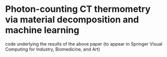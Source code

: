 # Photon-counting CT thermometry via material decomposition and machine learning

code underlying the results of the above paper (to appear in Springer Visual Computing for Industry, Biomedicine, and Art)

